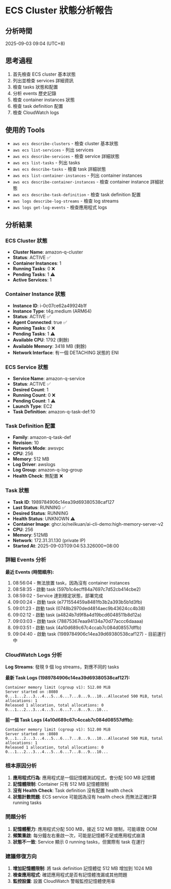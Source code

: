 # ECS Cluster 狀態分析報告

## 分析時間
2025-09-03 09:04 (UTC+8)

## 思考過程
1. 首先檢查 ECS cluster 基本狀態
2. 列出並檢查 services 詳細資訊
3. 檢查 tasks 狀態和配置
4. 分析 events 歷史記錄
5. 檢查 container instances 狀態
6. 檢查 task definition 配置
7. 檢查 CloudWatch logs

## 使用的 Tools
- `aws ecs describe-clusters` - 檢查 cluster 基本狀態
- `aws ecs list-services` - 列出 services
- `aws ecs describe-services` - 檢查 service 詳細狀態
- `aws ecs list-tasks` - 列出 tasks
- `aws ecs describe-tasks` - 檢查 task 詳細狀態
- `aws ecs list-container-instances` - 列出 container instances
- `aws ecs describe-container-instances` - 檢查 container instance 詳細狀態
- `aws ecs describe-task-definition` - 檢查 task definition 配置
- `aws logs describe-log-streams` - 檢查 log streams
- `aws logs get-log-events` - 檢查應用程式 logs

## 分析結果

### ECS Cluster 狀態
- **Cluster Name**: amazon-q-cluster
- **Status**: ACTIVE ✅
- **Container Instances**: 1
- **Running Tasks**: 0 ❌
- **Pending Tasks**: 1 ⚠️
- **Active Services**: 1

### Container Instance 狀態
- **Instance ID**: i-0c07ce62a49924b1f
- **Instance Type**: t4g.medium (ARM64)
- **Status**: ACTIVE ✅
- **Agent Connected**: true ✅
- **Running Tasks**: 0 ❌
- **Pending Tasks**: 1 ⚠️
- **Available CPU**: 1792 (剩餘)
- **Available Memory**: 3418 MB (剩餘)
- **Network Interface**: 有一個 DETACHING 狀態的 ENI

### ECS Service 狀態
- **Service Name**: amazon-q-service
- **Status**: ACTIVE ✅
- **Desired Count**: 1
- **Running Count**: 0 ❌
- **Pending Count**: 1 ⚠️
- **Launch Type**: EC2
- **Task Definition**: amazon-q-task-def:10

### Task Definition 配置
- **Family**: amazon-q-task-def
- **Revision**: 10
- **Network Mode**: awsvpc
- **CPU**: 256
- **Memory**: 512 MB
- **Log Driver**: awslogs
- **Log Group**: amazon-q-log-group
- **Health Check**: 無配置 ❌

### Task 狀態
- **Task ID**: 1989784906c14ea39d69380538caf127
- **Last Status**: RUNNING ✅
- **Desired Status**: RUNNING
- **Health Status**: UNKNOWN ⚠️
- **Container Image**: ghcr.io/neilkuan/ai-cli-demo:high-memory-server-v2
- **CPU**: 256
- **Memory**: 512MB
- **Network**: 172.31.31.130 (private IP)
- **Started At**: 2025-09-03T09:04:53.326000+08:00

### 詳細 Events 分析
**最近 Events (時間順序):**
1. 08:56:04 - 無法放置 task，因為沒有 container instances
2. 08:58:35 - 啟動 task (597b1c4ecff84a7697c7d52cb414cbe2)
3. 08:59:02 - Service 達到穩定狀態，部署完成
4. 09:00:24 - 啟動 task (e771554459a8481fb3b2a393b5b1d3fb)
5. 09:01:23 - 啟動 task (0748b2970ded4814aec9b43624cc4b38)
6. 09:02:12 - 啟動 task (a4824b7d9f8a4d19bcd6048511b8d12a)
7. 09:03:03 - 啟動 task (78875367eaa94134a70d77accc6daaaa)
8. 09:03:51 - 啟動 task (4a10d689c67c4ccab7c084d08557dffb)
9. 09:04:40 - 啟動 task (1989784906c14ea39d69380538caf127) - 目前運行中

### CloudWatch Logs 分析
**Log Streams**: 發現 9 個 log streams，對應不同的 tasks

**最新 Task Logs (1989784906c14ea39d69380538caf127):**
```
Container memory limit (cgroup v1): 512.00 MiB
Server started on :8080
0...1...2...3...4...5...6...7...8...9...10...Allocated 500 MiB, total allocations: 1
Released 1 allocation, total allocations: 0
0...1...2...3...4...5...6...7...8...9...10...
```

**前一個 Task Logs (4a10d689c67c4ccab7c084d08557dffb):**
```
Container memory limit (cgroup v1): 512.00 MiB
Server started on :8080
0...1...2...3...4...5...6...7...8...9...10...Allocated 500 MiB, total allocations: 1
Released 1 allocation, total allocations: 0
0...1...2...3...4...5...6...7...8...9...10...
```

### 根本原因分析
1. **應用程式行為**: 應用程式是一個記憶體測試程式，會分配 500 MB 記憶體
2. **記憶體限制**: Container 只有 512 MB 記憶體限制
3. **沒有 Health Check**: Task definition 沒有配置 health check
4. **狀態計數問題**: ECS service 可能因為沒有 health check 而無法正確計算 running tasks

### 問題分析
1. **記憶體壓力**: 應用程式分配 500 MB，接近 512 MB 限制，可能導致 OOM
2. **頻繁重啟**: 每分鐘左右重啟一次，可能是記憶體不足或應用程式崩潰
3. **狀態不一致**: Service 顯示 0 running tasks，但實際有 task 在運行

### 建議修復方向
1. **增加記憶體限制**: 將 task definition 記憶體從 512 MB 增加到 1024 MB
2. **檢查應用程式**: 確認應用程式是否有記憶體洩漏或其他問題
3. **監控設置**: 設置 CloudWatch 警報監控記憶體使用率
